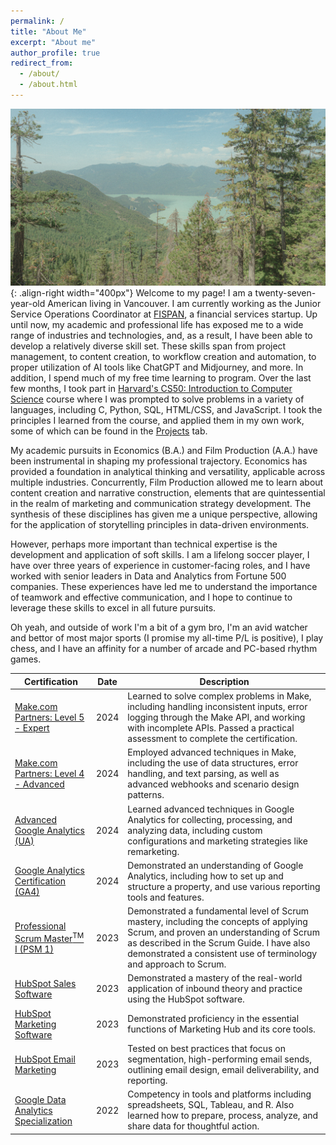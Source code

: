 ```yaml
---
permalink: /
title: "About Me"
excerpt: "About me"
author_profile: true
redirect_from:
  - /about/
  - /about.html
---
```


![Squamish, British Columbia](/images/Squamish.jpg){: .align-right width="400px"}
Welcome to my page! I am a twenty-seven-year-old American living in Vancouver. I am currently working as the Junior Service Operations Coordinator at [FISPAN](https://fispan.com), a financial services startup. Up until now, my academic and professional life has exposed me to a wide range of industries and technologies, and, as a result, I have been able to develop a relatively diverse skill set. These skills span from project management, to content creation, to workflow creation and automation, to proper utilization of AI tools like ChatGPT and Midjourney, and more. In addition, I spend much of my free time learning to program. Over the last few months, I took part in [Harvard's CS50: Introduction to Computer Science](https://pll.harvard.edu/course/cs50-introduction-computer-science) course where I was prompted to solve problems in a variety of languages, including C, Python, SQL, HTML/CSS, and JavaScript. I took the principles I learned from the course, and applied them in my own work, some of which can be found in the [Projects](https://ddugan23.github.io/projects/) tab.

My academic pursuits in Economics (B.A.) and Film Production (A.A.) have been instrumental in shaping my professional trajectory. Economics has provided a foundation in analytical thinking and versatility, applicable across multiple industries. Concurrently, Film Production allowed me to learn about content creation and narrative construction, elements that are quintessential in the realm of marketing and communication strategy development. The synthesis of these disciplines has given me a unique perspective, allowing for the application of storytelling principles in data-driven environments.

However, perhaps more important than technical expertise is the development and application of soft skills. I am a lifelong soccer player, I have over three years of experience in customer-facing roles, and I have worked with senior leaders in Data and Analytics from Fortune 500 companies. These experiences have led me to understand the importance of teamwork and effective communication, and I hope to continue to leverage these skills to excel in all future pursuits.

Oh yeah, and outside of work I'm a bit of a gym bro, I'm an avid watcher and bettor of most major sports (I promise my all-time P/L is positive), I play chess, and I have an affinity for a number of arcade and PC-based rhythm games.

| Certification | Date | Description |
|---|---|---|
| [Make.com Partners: Level 5 - Expert](https://partnertraining.make.com/certificates/mfqnjngxso) | 2024 | Learned to solve complex problems in Make, including handling inconsistent inputs, error logging through the Make API, and working with incomplete APIs. Passed a practical assessment to complete the certification. |
| [Make.com Partners: Level 4 - Advanced](https://partnertraining.make.com/certificates/gpvmjxoovm) | 2024 | Employed advanced techniques in Make, including the use of data structures, error handling, and text parsing, as well as advanced webhooks and scenario design patterns. |
| [Advanced Google Analytics (UA)](https://analytics.google.com/analytics/academy/certificate/zYjlvw4PQp2nbJNC9WE8SQ) | 2024 | Learned advanced techniques in Google Analytics for collecting, processing, and analyzing data, including custom configurations and marketing strategies like remarketing. |
| [Google Analytics Certification (GA4)](https://skillshop.credential.net/329477a9-af67-4ca6-825a-98a4536c3df8) | 2024 | Demonstrated an understanding of Google Analytics, including how to set up and structure a property, and use various reporting tools and features. |
| [Professional Scrum Master<sup>TM</sup> I (PSM 1)](https://www.credly.com/badges/417e92f4-900b-4232-aad7-5efe204458d0/linked_in_profile) | 2023 | Demonstrated a fundamental level of Scrum mastery, including the concepts of applying Scrum, and proven an understanding of Scrum as described in the Scrum Guide. I have also demonstrated a consistent use of terminology and approach to Scrum. |
| [HubSpot Sales Software](https://app.hubspot.com/academy/achievements/32l0scv4/en/1/david-dugan/hubspot-sales-software) | 2023 | Demonstrated a mastery of the real-world application of inbound theory and practice using the HubSpot software. |
| [HubSpot Marketing Software](https://app.hubspot.com/academy/achievements/xrcss8jf/en/1/david-dugan/hubspot-marketing-software) | 2023 | Demonstrated proficiency in the essential functions of Marketing Hub and its core tools. |
| [HubSpot Email Marketing](https://app.hubspot.com/academy/achievements/kl4m66ms/en/1/david-dugan/email-marketing) | 2023 | Tested on best practices that focus on segmentation, high-performing email sends, outlining email design, email deliverability, and reporting. |
| [Google Data Analytics Specialization](https://www.coursera.org/account/accomplishments/specialization/certificate/ZBC43V6S5GKM) | 2022 | Competency in tools and platforms including spreadsheets, SQL, Tableau, and R. Also learned how to prepare, process, analyze, and share data for thoughtful action. |

